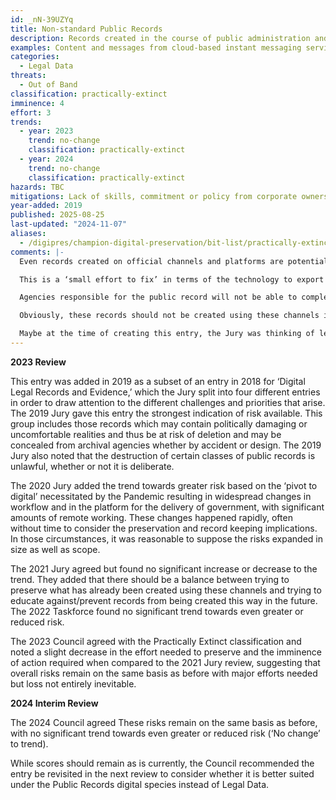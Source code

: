 ```yaml
---
id: _nN-39UZYq
title: Non-standard Public Records
description: Records created in the course of public administration and subject to public records legislation but created on unofficial channels and platforms and therefore subject to unlawful destruction whether by accident or design.
examples: Content and messages from cloud-based instant messaging services (such as WhatsApp or Snapchat) that pertain to public administration and are subject to public records legislation but concealed from or inaccessible to archival agencies
categories:
  - Legal Data
threats:
  - Out of Band
classification: practically-extinct
imminence: 4
effort: 3
trends:
  - year: 2023
    trend: no-change
    classification: practically-extinct
  - year: 2024
    trend: no-change
    classification: practically-extinct
hazards: TBC
mitigations: Lack of skills, commitment or policy from corporate owners; Business models in conflict with principle of preservation; Archival pathway; public officials briefed on the nature of public records and the penalties for illegal disposal; boundary between public and private correspondence; cloud services administered transparently; export functions; ; Uncertainty over IPR or the presence of orphaned works
year-added: 2019
published: 2025-08-25
last-updated: "2024-11-07"
aliases:
  - /digipres/champion-digital-preservation/bit-list/practically-extinct/bitlist-non-standard-public-records
comments: |-
  Even records created on official channels and platforms are potentially being subjected to unlawful destruction through subversion of official formal processes.

  This is a ‘small effort to fix’ in terms of the technology to export data. But loss seems likely unless there is stronger monitoring and enforcement of the policy around this.

  Agencies responsible for the public record will not be able to completely control their public servants' use of unofficial channels (but could tighten), so they need methods to obtain from unofficial channels. Very important for public accountability and transparency of the state.

  Obviously, these records should not be created using these channels in the first place. It is probably unlawful for those in public office. However, we know there has and always will be this kind of backdoor activity and pretty much always a scandal when it is revealed. The challenge is managing to collect it.

  Maybe at the time of creating this entry, the Jury was thinking of legal data examples, but at this point, in time, I think the species best belongs under "Public Records" and so should be moved there.
---
```

**2023 Review**

This entry was added in 2019 as a subset of an entry in 2018 for ‘Digital Legal Records and Evidence,’ which the Jury split into four different entries in order to draw attention to the different challenges and priorities that arise. The 2019 Jury gave this entry the strongest indication of risk available. This group includes those records which may contain politically damaging or uncomfortable realities and thus be at risk of deletion and may be concealed from archival agencies whether by accident or design. The 2019 Jury also noted that the destruction of certain classes of public records is unlawful, whether or not it is deliberate.

The 2020 Jury added the trend towards greater risk based on the ‘pivot to digital’ necessitated by the Pandemic resulting in widespread changes in workflow and in the platform for the delivery of government, with significant amounts of remote working. These changes happened rapidly, often without time to consider the preservation and record keeping implications. In those circumstances, it was reasonable to suppose the risks expanded in size as well as scope.

The 2021 Jury agreed but found no significant increase or decrease to the trend. They added that there should be a balance between trying to preserve what has already been created using these channels and trying to educate against/prevent records from being created this way in the future. The 2022 Taskforce found no significant trend towards even greater or reduced risk.

The 2023 Council agreed with the Practically Extinct classification and noted a slight decrease in the effort needed to preserve and the imminence of action required when compared to the 2021 Jury review, suggesting that overall risks remain on the same basis as before with major efforts needed but loss not entirely inevitable.

**2024 Interim Review**

The 2024 Council agreed These risks remain on the same basis as before, with no significant trend towards even greater or reduced risk (‘No change’ to trend).

While scores should remain as is currently, the Council recommended the entry be revisited in the next review to consider whether it is better suited under the Public Records digital species instead of Legal Data.
